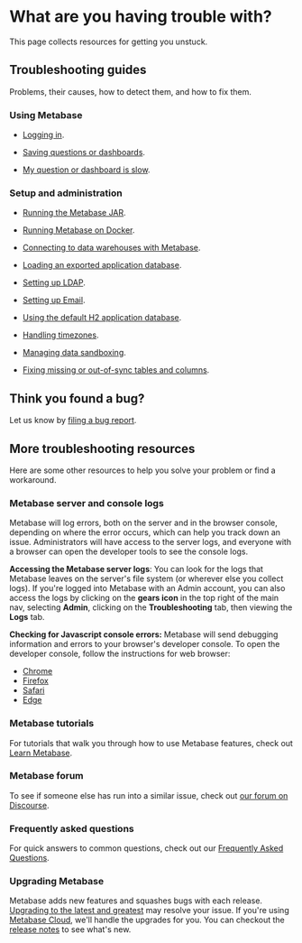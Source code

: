 # What are you having trouble with?

This page collects resources for getting you unstuck.

## Troubleshooting guides

Problems, their causes, how to detect them, and how to fix them.

### Using Metabase

- [Logging in][login].

- [Saving questions or dashboards][proxies].

- [My question or dashboard is slow][performance].

### Setup and administration

- [Running the Metabase JAR][running].

- [Running Metabase on Docker][docker].

- [Connecting to data warehouses with Metabase][datawarehouse].

- [Loading an exported application database][loadh2].

- [Setting up LDAP][ldap].

- [Setting up Email][email].

- [Using the default H2 application database][appdb].

- [Handling timezones][timezones].

- [Managing data sandboxing][sandbox].

- [Fixing missing or out-of-sync tables and columns][sync-fingerprint-scan].

## Think you found a bug?

Let us know by [filing a bug report][bugs].

## More troubleshooting resources

Here are some other resources to help you solve your problem or find a workaround.

### Metabase server and console logs

Metabase will log errors, both on the server and in the browser console, depending on where the error occurs, which can help you track down an issue. Administrators will have access to the server logs, and everyone with a browser can open the developer tools to see the console logs.

**Accessing the Metabase server logs**: You can look for the logs that Metabase leaves on the server's file system (or wherever else you collect logs). If you're logged into Metabase with an Admin account, you can also access the logs by clicking on the **gears icon** in the top right of the main nav, selecting **Admin**, clicking on the **Troubleshooting** tab, then viewing the **Logs** tab.

**Checking for Javascript console errors:** Metabase will send debugging information and errors to your browser's developer console. To open the developer console, follow the instructions for web browser:

- [Chrome][chrome]
- [Firefox][firefox]
- [Safari][safari]
- [Edge][edge]

### Metabase tutorials 

For tutorials that walk you through how to use Metabase features, check out [Learn Metabase][learn].

### Metabase forum

To see if someone else has run into a similar issue, check out [our forum on Discourse][forum].

### Frequently asked questions

For quick answers to common questions, check out our [Frequently Asked Questions][faq].

### Upgrading Metabase

Metabase adds new features and squashes bugs with each release. [Upgrading to the latest and greatest][upgrade] may resolve your issue. If you're using [Metabase Cloud][cloud], we'll handle the upgrades for you. You can checkout the [release notes][releases] to see what's new.

[appdb]: ./application-database.html
[bugs]: ./bugs.html
[chrome]: https://developers.google.com/web/tools/chrome-devtools/open#console
[cloud]: https://www.metabase.com/start/ 
[datawarehouse]: ./datawarehouse.html
[docker]: ./docker.html
[edge]: https://docs.microsoft.com/en-us/microsoft-edge/devtools-guide-chromium
[email]: ../operations-guide/upgrading-metabase.html
[faq]: /faq
[firefox]: https://developer.mozilla.org/en-US/docs/Tools/Web_Console/Opening_the_Web_Console
[forum]: https://discourse.metabase.com/
[ldap]: ./ldap.html
[learn]: https://www.metabase.com/learn
[login]: ./loggingin.html
[loadh2]: ./loading-from-h2.html
[performance]: ./performance.html
[proxies]: ./proxies.html
[releases]: https://github.com/metabase/metabase/releases
[running]: ./running.html
[safari]: https://support.apple.com/guide/safari-developer/develop-menu-dev39df999c1/mac
[sandbox]: ./sandboxing.html
[sync-fingerprint-scan]: ./sync-fingerprint-scan.html
[timezones]: ./timezones.html
[upgrade]: ../operations-guide/upgrading-metabase.html
